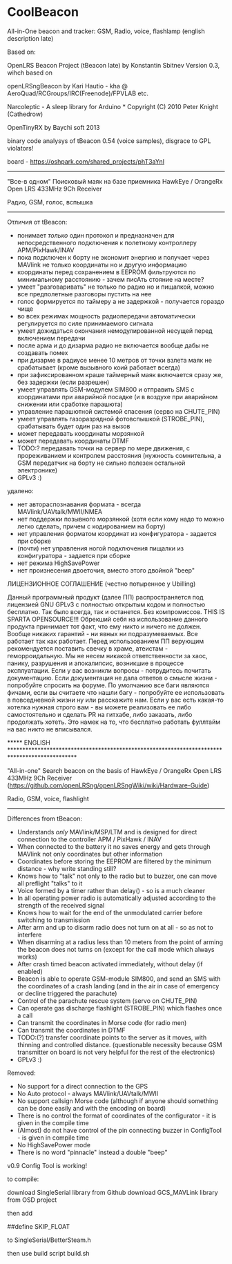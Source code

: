 # CoolBeacon
All-in-One beacon and tracker: GSM, Radio, voice, flashlamp
(english description late)

Based on:
   
   OpenLRS Beacon Project (tBeacon late)  by Konstantin Sbitnev Version 0.3,
       wihch based on
       
   openLRSngBeacon by Kari Hautio - kha @ AeroQuad/RCGroups/IRC(Freenode)/FPVLAB etc.
   
   Narcoleptic - A sleep library for Arduino * Copyright (C) 2010 Peter Knight (Cathedrow)
   
   OpenTinyRX by Baychi soft 2013 

   binary code analysys of tBeacon 0.54 (voice samples), disgrace to GPL violators!


  board - https://oshpark.com/shared_projects/phT3aYnI

  ************************************
  
   "Все-в одном" Поисковый маяк на базе приемника HawkEye / OrangeRx Open LRS 433MHz 9Ch Receiver
   
   Радио, GSM, голос, вспышка
   
  ************************************

Отличия от tBeacon:

* понимает *только* один протокол и предназначен для непосредственного подключения к полетному контроллеру APM/PixHawk/INAV
* пока подключен к борту не экономит энергию и получает через MAVlink не только координаты но и другую информацию
* координаты перед сохранением в EEPROM фильтруются по минимальному расстоянию - зачем писАть стояние на месте?
* умеет "разговаривать" не только по радио но и пищалкой, можно все предполетные разговоры пустить на нее
* голос формируется по таймеру а не задержкой - получается гораздо чище
* во всех режимах мощность радиопередачи автоматически регулируется по силе принимаемого сигнала
* умеет дожидаться окончания немодулированной несущей перед включением передачи
* после арма и до дизарма радио не включается вообще дабы не создавать помех
* при дизарме в радиусе менее 10 метров от точки взлета маяк не срабатывает (кроме вызывного коий работает всегда)
* при зафиксированном краше таймерный маяк включается сразу же, без задержки (если разрешен)
* умеет управлять GSM-модулем SIM800 и отправить SMS с координатами при аварийной посадке (и в воздухе при аварийном снижении или сработке парашюта)
* управление парашютной системой спасения (серво на CHUTE_PIN)
* умеет управлять газоразрядной фотовспышкой (STROBE_PIN), срабатывать будет один раз на вызов
* может передавать координаты морзянкой
* может передавать координаты DTMF
* TODO:? передавать точки на сервер по мере движения, с прореживанием и контролем расстояния 
    (нужность сомнительна, а GSM передатчик на борту не сильно полезен остальной электронике)
* GPLv3 :)

удалено:
* нет автораспознавания формата - всегда MAVlink/UAVtalk/MWII/NMEA
* нет поддержки позывного морзянкой (хотя если кому надо то можно легко сделать, причем с кодированием на борту)
* нет управления форматом координат из конфигуратора - задается при сборке
* (почти) нет управления ногой подключения пищалки из конфигуратора - задается при сборке
* нет режима HighSavePower
* нет произнесения двоеточия, вместо этого двойной "beep"


ЛИЦЕНЗИОННОЕ СОГЛАШЕНИЕ (честно потыренное у Ubilling)


Данный программный продукт (далее ПП) распространяется под лицензией GNU GPLv3 с полностью открытым кодом и полностью бесплатно.
Так было всегда, так и останется. Без компромиссов. THIS IS SPARTA OPENSOURCE!!!
Обрекший себя на использование данного продукта принимает тот факт, что ему никто и ничего не должен.
Вообще никаких гарантий - ни явных ни подразумеваемых. Все работает так как работает.
Перед использованием ПП верующим рекомендуется поставить свечку в храме, атеистам - геморроидальную.
Мы не несем никакой ответственности за хаос, панику, разрушения и апокалипсис, возникшие в процессе эксплуатации.
Если у вас возникли вопросы - потрудитесь почитать документацию. Если документация не дала ответов о смысле жизни - попробуйте спросить на форуме.
По умолчанию все баги являются фичами, если вы считаете что нашли багу - попробуйте ее использовать в повседневной жизни ну или расскажите нам.
Если у вас есть какая-то хотелка нужная строго вам - вы можете реализовать ее либо самостоятельно и сделать PR на гитхабе,
либо заказать, либо продолжать хотеть.
Это намек на то, что бесплатно работать фуллтайм на вас никто не вписывался.

***** ENGLISH **********************************************************************************************

"All-in-one" Search beacon on the basis of  HawkEye / OrangeRx Open LRS 433MHz 9Ch Receiver (https://github.com/openLRSng/openLRSngWiki/wiki/Hardware-Guide)

   Radio, GSM, voice, flashlight

  ************************************

Differences from tBeacon:

* Understands *only* MAVlink/MSP/LTM and is designed for direct connection to the controller APM / PixHawk / INAV
* When connected to the battery it no saves energy and gets through MAVlink not only coordinates but other information
* Coordinates before storing the EEPROM are filtered by the minimum distance - why write standing still?
* Knows how to "talk" not only to the radio but to buzzer, one can move all preflight "talks" to it
* Voice formed by a timer rather than delay() - so is a much cleaner
* In all operating power radio is automatically adjusted according to the strength of the received signal
* Knows how to wait for the end of the unmodulated carrier before switching to transmission
* After arm and up to disarm radio does not turn on at all - so as not to interfere
* When disarming at a radius less than 10 meters from the point of arming the beacon does not turns on (except for the call mode which always works)
* After crash timed beacon activated immediately, without delay (if enabled)
* Beacon is able to operate GSM-module SIM800, and send an SMS with the coordinates of a crash landing (and in the air in case of emergency or decline triggered the parachute)
* Control of the parachute rescue system (servo on CHUTE_PIN)
* Can operate gas discharge flashlight (STROBE_PIN) which flashes once a call
* Can transmit the coordinates in Morse code (for radio men)
* Can transmit the coordinates in DTMF
* TODO:(?) transfer coordinate points to the server as it moves, with thinning and controlled distance.
    (questionable necessity because GSM transmitter on board is not very helpful for the rest of the electronics)
* GPLv3 :)

Removed:
* No support for a direct connection to the GPS
* No Auto protocol - always MAVlink/UAVtalk/MWII
* No support callsign Morse code (although if anyone should something can be done easily and with the encoding on board)
* There is no control the format of coordinates of the configurator - it is given in the compile time
* (Almost) do not have control of the pin connecting buzzer in ConfigTool - is given in compile time
* No HighSavePower mode
* There is no word "pinnacle" instead a double "beep"


v0.9
Config Tool is working!


to compile:

download SingleSerial library from Github
download GCS_MAVLink library from OSD project

then add 

 ##define SKIP_FLOAT

to SingleSerial/BetterSteam.h

then use build script build.sh 
